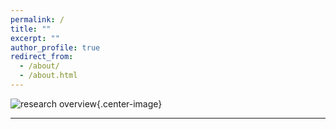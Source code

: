 ```yaml
---
permalink: /
title: ""
excerpt: ""
author_profile: true
redirect_from: 
  - /about/
  - /about.html
---
```


![research overview](files/research_overview){.center-image} 

---
